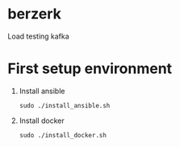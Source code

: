 # berzerk
Load testing kafka

# First setup environment
  1. Install ansible
     ```
     sudo ./install_ansible.sh
     ```
  1. Install docker
     ```
     sudo ./install_docker.sh
     ```
